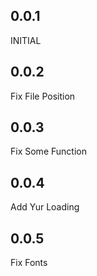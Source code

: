 ## 0.0.1
INITIAL
## 0.0.2
Fix File Position
## 0.0.3
Fix Some Function
## 0.0.4
Add Yur Loading
## 0.0.5
Fix Fonts
